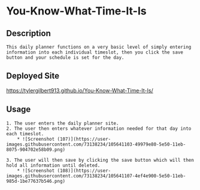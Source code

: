 # You-Know-What-Time-It-Is

## Description
    This daily planner functions on a very basic level of simply entering information into each individual timeslot, then you click the save button and your schedule is set for the day.

## Deployed Site
https://tylergilbert913.github.io/You-Know-What-Time-It-Is/

## Usage
    1. The user enters the daily planner site.
    2. The user then enters whatever information needed for that day into each timeslot.
        * ![Screenshot (107)](https://user-images.githubusercontent.com/73138234/105641103-49979e80-5e50-11eb-8075-904702e58b09.png)

    3. The user will then save by clicking the save button which will then hold all information until deleted.
        * ![Screenshot (108)](https://user-images.githubusercontent.com/73138234/105641107-4ef4e900-5e50-11eb-985d-1be77637b546.png)


